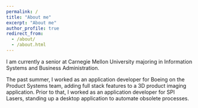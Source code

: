 ```yaml
---
permalink: /
title: "About me"
excerpt: "About me"
author_profile: true
redirect_from: 
  - /about/
  - /about.html
---
```


I am currently a senior at Carnegie Mellon University majoring in Information Systems and Business Administration. 

The past summer, I worked as an application developer for Boeing on the Product Systems team, adding full stack features to a 3D product imaging application. Prior to that, I worked as an application developer for SPI Lasers, standing up a desktop application to automate obsolete processes. 

